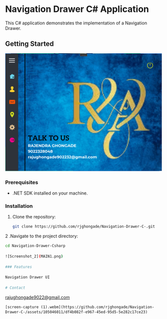 # Navigation Drawer C# Application

This C# application demonstrates the implementation of a Navigation Drawer.

## Getting Started
![Screenshot_1](MAIN..png)
### Prerequisites

- .NET SDK installed on your machine.

### Installation

1. Clone the repository:

   ```bash
   git clone https://github.com/rjghongade/Navigation-Drawer-C-.git
   
2 .Navigate to the project directory:
  ```bash
  cd Navigation-Drawer-Csharp

![Screenshot_2](MAIN1.png)

### Features

Navigation Drawer UI

# Contact 
```
rajughongade9022@gmail.com
```
[screen-capture (1).webm](https://github.com/rjghongade/Navigation-Drawer-C-/assets/105046011/df4b082f-e967-45ed-95d5-5e282c17ce23)

